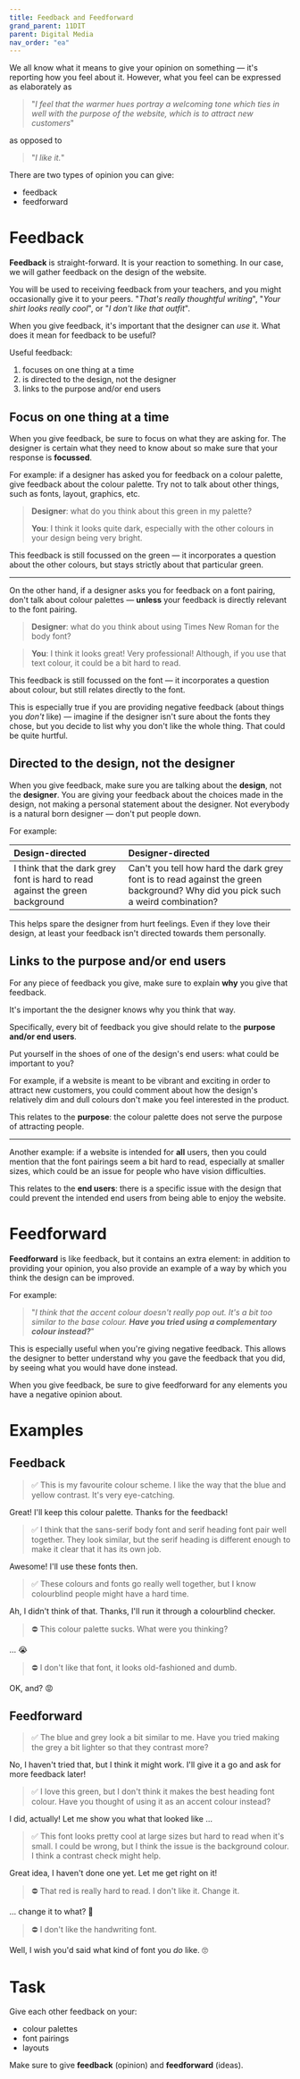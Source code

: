 ```yaml
---
title: Feedback and Feedforward
grand_parent: 11DIT
parent: Digital Media
nav_order: "ea"
---
```


We all know what it means to give your opinion on something — it's reporting how you feel about it. However, what you feel can be expressed as elaborately as

> "*I feel that the warmer hues portray a welcoming tone which ties in well with the purpose of the website, which is to attract new customers*"

as opposed to

> "*I like it.*"

There are two types of opinion you can give:

- feedback
- feedforward

# Feedback

**Feedback** is straight-forward. It is your reaction to something. In our case, we will gather feedback on the design of the website.

You will be used to receiving feedback from your teachers, and you might occasionally give it to your peers. "*That's really thoughtful writing*", "*Your shirt looks really cool*", or "*I don't like that outfit*".

When you give feedback, it's important that the designer can *use* it. What does it mean for feedback to be useful?

Useful feedback:

1. focuses on one thing at a time
2. is directed to the design, not the designer
3. links to the purpose and/or end users

## Focus on one thing at a time

When you give feedback, be sure to focus on what they are asking for. The designer is certain what they need to know about so make sure that your response is **focussed**.

For example: if a designer has asked you for feedback on a colour palette, give feedback about the colour palette. Try not to talk about other things, such as fonts, layout, graphics, etc.

> **Designer**: what do you think about this green in my palette?
> 
> **You**: I think it looks quite dark, especially with the other colours in your design being very bright.

This feedback is still focussed on the green — it incorporates a question about the other colours, but stays strictly about that particular green.

----

On the other hand, if a designer asks you for feedback on a font pairing, don't talk about colour palettes — **unless** your feedback is directly relevant to the font pairing.

> **Designer**: what do you think about using Times New Roman for the body font?

> **You**: I think it looks great! Very professional! Although, if you use that text colour, it could be a bit hard to read.

This feedback is still focussed on the font — it incorporates a question about colour, but still relates directly to the font.

This is especially true if you are providing negative feedback (about things you *don't* like) — imagine if the designer isn't sure about the fonts they chose, but you decide to list why you don't like the whole thing. That could be quite hurtful.

## Directed to the design, not the designer

When you give feedback, make sure you are talking about the **design**, not the **designer**. You are giving your feedback about the choices made in the design, not making a personal statement about the designer. Not everybody is a natural born designer — don't put people down.

For example:

| Design-directed | Design**er**-directed |
| :-- | :-- |
| I think that the dark grey font is hard to read against the green background | Can't you tell how hard the dark grey font is to read against the green background? Why did you pick such a weird combination? |

This helps spare the designer from hurt feelings. Even if they love their design, at least your feedback isn't directed towards them personally.

## Links to the purpose and/or end users

For any piece of feedback you give, make sure to explain **why** you give that feedback.

It's important the the designer knows why you think that way.

Specifically, every bit of feedback you give should relate to the **purpose and/or end users**.

Put yourself in the shoes of one of the design's end users: what could be important to you?

For example, if a website is meant to be vibrant and exciting in order to attract new customers, you could comment about how the design's relatively dim and dull colours don't make you feel interested in the product.

This relates to the **purpose**: the colour palette does not serve the purpose of attracting people.

----

Another example: if a website is intended for **all** users, then you could mention that the font pairings seem a bit hard to read, especially at smaller sizes, which could be an issue for people who have vision difficulties.

This relates to the **end users**: there is a specific issue with the design that could prevent the intended end users from being able to enjoy the website.

# Feedforward

**Feedforward** is like feedback, but it contains an extra element: in addition to providing your opinion, you also provide an example of a way by which you think the design can be improved.

For example:

> "_I think that the accent colour doesn't really pop out. It's a bit too similar to the base colour. **Have you tried using a complementary colour instead?**_"

This is especially useful when you're giving negative feedback. This allows the designer to better understand why you gave the feedback that you did, by seeing what you would have done instead.

When you give feedback, be sure to give feedforward for any elements you have a negative opinion about.

# Examples

## Feedback

> ✅ This is my favourite colour scheme. I like the way that the blue and yellow contrast. It's very eye-catching.

Great! I'll keep this colour palette. Thanks for the feedback!

> ✅ I think that the sans-serif body font and serif heading font pair well together. They look similar, but the serif heading is different enough to make it clear that it has its own job.

Awesome! I'll use these fonts then.

> ✅ These colours and fonts go really well together, but I know colourblind people might have a hard time.

Ah, I didn't think of that. Thanks, I'll run it through a colourblind checker.

> ⛔️ This colour palette sucks. What were you thinking?

… 😭

> ⛔️ I don't like that font, it looks old-fashioned and dumb.

OK, and? 😡

## Feedforward

> ✅ The blue and grey look a bit similar to me. Have you tried making the grey a bit lighter so that they contrast more?

No, I haven't tried that, but I think it might work. I'll give it a go and ask for more feedback later!

> ✅ I love this green, but I don't think it makes the best heading font colour. Have you thought of using it as an accent colour instead?

I did, actually! Let me show you what that looked like …

> ✅ This font looks pretty cool at large sizes but hard to read when it's small. I could be wrong, but I think the issue is the background colour. I think a contrast check might help.

Great idea, I haven't done one yet. Let me get right on it!

> ⛔️ That red is really hard to read. I don't like it. Change it.

… change it to what? 🤔

> ⛔️ I don't like the handwriting font.

Well, I wish you'd said what kind of font you *do* like. 🙄

# Task

Give each other feedback on your:

- colour palettes
- font pairings
- layouts

Make sure to give **feedback** (opinion) and **feedforward** (ideas).